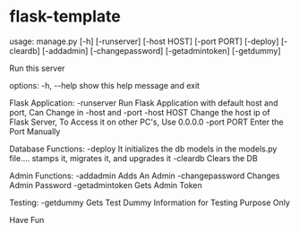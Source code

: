 # flask-template

usage: manage.py [-h] [-runserver] [-host HOST] [-port PORT] [-deploy] [-cleardb] [-addadmin] [-changepassword] [-getadmintoken] [-getdummy]

Run this server

options:
  -h, --help       show this help message and exit

Flask Application:
  -runserver       Run Flask Application with default host and port, Can Change in -host and -port
  -host HOST       Change the host ip of Flask Server, To Access it on other PC's, Use 0.0.0.0
  -port PORT       Enter the Port Manually

Database Functions:
  -deploy          It initializes the db models in the models.py file.... stamps it, migrates it, and upgrades it
  -cleardb         Clears the DB

Admin Functions:
  -addadmin        Adds An Admin
  -changepassword  Changes Admin Password
  -getadmintoken   Gets Admin Token

Testing:
  -getdummy        Gets Test Dummy Information for Testing Purpose Only

Have Fun
